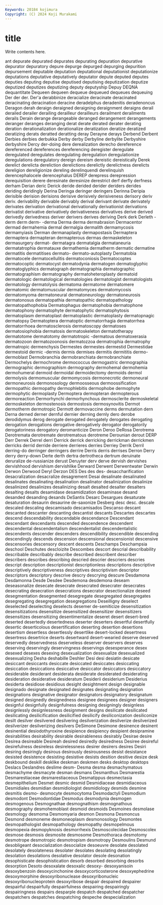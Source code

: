 ```yaml
---
Keywords: 20184 kojimura
Copyright: (C) 2024 Koji Murakami
---
```


# title

Write contents here.



ant depurate depurated
depurates depurating depuration depurative depurator depuratory depure depurge depurged depurging
depurition depursement deputable deputation deputational deputationist deputationize deputations deputative deputatively
deputator depute deputed deputes deputies deputing deputise deputised deputising deputization
deputize deputized deputizes deputizing deputy deputyship Depuy DEQNA dequantitate Dequeen
dequeen dequeue dequeued dequeues dequeuing Der der der. Der'a derabbinize
deracialize deracinate deracinated deracinating deracination deracine deradelphus deradenitis deradenoncus Deragon
derah deraign deraigned deraigning deraignment deraigns derail derailed derailer derailing
derailleur derailleurs derailment derailments derails Derain derange derangeable deranged derangement
derangements deranger deranges deranging derat derate derated derater derating deration
derationalization derationalize deratization deratize deratized deratizing derats deratted deratting deray
Derayne derays Derbend Derbent Derbies derbies derbukka Derby derby Derbyline
derbylite Derbyshire derbyshire Dercy der-doing dere derealization derecho dereference dereferenced
dereferences dereferencing deregister deregulate deregulated deregulates deregulating deregulation deregulationize deregulations
deregulatory dereign dereism dereistic dereistically Derek derelict derelicta dereliction derelictions
derelictly derelictness derelicts dereligion dereligionize dereling derelinquendi derelinquish derencephalocele derencephalus
DEREP derepress derepression derequisition derere deresinate deresinize derestrict derf derfly
derfness derham Derian deric Derick deride derided derider deriders derides
deriding deridingly Derina Deringa deringer deringers Derinna Deripia derisible derision
derisions derisive derisively derisiveness derisory deriv deriv. derivability derivable derivably
derival derivant derivate derivately derivates derivation derivational derivationally derivationist derivations
derivatist derivative derivatively derivativeness derivatives derive derived derivedly derivedness deriver
derivers derives deriving Derk derk Derleth -derm derm derm- -derma
Derma derma dermabrasion Dermacentor dermad dermahemia dermal dermalgia dermalith dermamycosis
dermamyiasis Derman dermanaplasty dermapostasis Dermaptera dermaptera dermapteran dermapterous dermas dermaskeleton
dermasurgery dermat- dermatagra dermatalgia dermataneuria dermatatrophia dermatauxe dermathemia dermatherm dermatic
dermatine dermatitis dermatitises dermato- dermato-autoplasty Dermatobia dermatocele dermatocellulitis dermatoconiosis Dermatocoptes
dermatocoptic dermatocyst dermatodynia dermatogen dermatoglyphic dermatoglyphics dermatograph dermatographia dermatographic dermatographism
dermatography dermatoheteroplasty dermatoid dermatologic dermatological dermatologies dermatologist dermatologists dermatology dermatolysis
dermatoma dermatome dermatomere dermatomic dermatomuscular dermatomyces dermatomycosis dermatomyoma dermatoneural dermatoneurology
dermatoneurosis dermatonosus dermatopathia dermatopathic dermatopathology dermatopathophobia Dermatophagus dermatophobia dermatophone dermatophony
dermatophyte dermatophytic dermatophytosis dermatoplasm dermatoplast dermatoplastic dermatoplasty dermatopnagic dermatopsy Dermatoptera
dermatoptic dermatorrhagia dermatorrhea dermatorrhoea dermatosclerosis dermatoscopy dermatoses dermatosiophobia dermatosis dermatoskeleton
dermatotherapy dermatotome dermatotomy dermatotropic -dermatous dermatoxerasia dermatozoon dermatozoonosis dermatozzoa dermatrophia
dermatrophy dermatropic dermenchysis Dermestes dermestes dermestid Dermestidae dermestoid dermic -dermis
dermis dermises dermitis dermititis dermo- dermoblast Dermobranchia dermobranchiata dermobranchiate Dermochelys
dermochrome dermococcus dermogastric dermographia dermographic dermographism dermography dermohemal dermohemia dermohumeral
dermoid dermoidal dermoidectomy dermoids dermol dermolysis dermomuscular dermomycosis dermonecrotic dermoneural
dermoneurosis dermonosology dermoosseous dermoossification dermopathic dermopathy dermophlebitis dermophobe dermophyte dermophytic
dermoplasty Dermoptera dermopteran dermopterous dermoreaction Dermorhynchi dermorhynchous dermosclerite dermoskeletal dermoskeleton
dermostenosis dermostosis dermosynovitis Dermot dermotherm dermotropic Dermott dermovaccine derms dermutation
dern Derna derned derner dernful dernier derning dernly dero derobe
derodidymus derog derogate derogated derogately derogates derogating derogation derogations derogative
derogatively derogator derogatorily derogatoriness derogatory deromanticize Deron Deroo DeRosa Derotrema
Derotremata derotremate derotrematous derotreme Derounian derout DERP Derr Derrek Derrel
derri Derrick derrick derricking derrickman derrickmen derricks derrid derride derriere
derrieres derries Derriey Derrik Derril derring-do derringer derringers derrire Derris
derris derrises Derron Derry derry derry-down Derte derth dertra dertrotheca
dertrum deruinate deruralize de-russianize derust Deruyter derv derve dervish dervishes
dervishhood dervishism dervishlike Derward Derwent Derwentwater Derwin Derwon Derwood Deryl
Derzon DES Des des des- desaccharification desacralization desacralize desagrement Desai
desalinate desalinated desalinates desalinating desalination desalinator desalinization desalinize desalinized desalinizes
desalinizing desalt desalted desalter desalters desalting desalts desamidase desamidization desaminase
desand desanded desanding desands DeSantis Desarc Desargues desaturate desaturation desaurin
desaurine de-saxonize Desberg desc desc. descale descaled descaling descamisado descamisados
Descanso descant descanted descanter descanting descantist descants Descartes descartes descend
descendability descendable descendance Descendant descendant descendants descended descendence descendent descendental
descendentalism descendentalist descendentalistic descendents descender descenders descendibility descendible descending descendingly
descends descension descensional descensionist descensive descensories descensory descent descents Deschamps
Deschampsia deschool Deschutes descloizite Descombes descort descrial describability describable describably
describe described describent describer describers describes describing descried descrier descriers
descries descript description descriptionist descriptionless descriptions descriptive descriptively descriptiveness descriptives
descriptivism descriptor descriptors descriptory descrive descry descrying descure Desdamona Desdamonna
Desde Desdee Desdemona desdemona deseam deseasonalize desecate desecrate desecrated desecrater
desecrates desecrating desecration desecrations desecrator desectionalize deseed desegmentation desegmented desegregate
desegregated desegregates desegregating desegregation desegregations Deseilligny deselect deselected deselecting deselects
desemer de-semiticize desensitization desensitizations desensitize desensitized desensitizer desensitizers desensitizes desensitizing
desentimentalize deseret desert desert-bred deserted desertedly desertedness deserter deserters desertful
desertfully desertic deserticolous desertification deserting desertion desertions desertism desertless desertlessly
desertlike desert-locked desertness desertress desertrice deserts desertward desert-wearied deserve deserved
deservedly deservedness deserveless deserver deservers deserves deserving deservingly deservingness deservings
desesperance desex desexed desexes desexing desexualization desexualize desexualized desexualizing Desha
deshabille Deshler Desi desi desiatin desicate desiccant desiccants desiccate desiccated
desiccates desiccating desiccation desiccations desiccative desiccator desiccators desiccatory desiderable desiderant
desiderata desiderate desiderated desiderating desideration desiderative desideratum Desiderii desiderium Desiderius
desiderta desidiose desidious desight desightment design designable designado designate designated
designates designating designation designations designative designator designators designatory designatum designed
designedly designedness designee designees designer designers designful designfully designfulness designing
designingly designless designlessly designlessness designment designs desilicate desilicated desilicating desilicification
desilicified desilicify desiliconization desiliconize desilt desilver desilvered desilvering desilverization desilverize
desilverized desilverizer desilverizing desilvers DeSimone Desimone desinence desinent desinential desiodothyroxine
desipience desipiency desipient desipramine desirabilities desirability desirable desirableness desirably Desirae
desire Desirea desireable Desireah desired desiredly desiredness Desiree desireful desirefulness
desireless desirelessness desirer desirers desires Desiri desiring desiringly desirous desirously
desirousness desist desistance desisted desistence desisting desistive desists desition desitive
desize desk deskbound deskill desklike deskman deskmen desks desktop desktops
Deslacs Deslandres deslime desm- Desma desma desmachymatous desmachyme desmacyte desman
desmans Desmanthus Desmarestia Desmarestiaceae desmarestiaceous Desmatippus desmectasia desmepithelium Desmet desmic
desmid Desmidiaceae desmidiaceous Desmidiales desmidian desmidiologist desmidiology desmids desmine desmitis
desmo- desmocyte desmocytoma Desmodactyli Desmodium desmodont Desmodontidae Desmodus desmodynia desmogen
desmogenous Desmognathae desmognathism desmognathous desmography desmohemoblast desmoid desmoids Desmoines desmolase
desmology desmoma Desmomyaria desmon Desmona Desmoncus Desmond desmoneme desmoneoplasm desmonosology
Desmontes desmopathologist desmopathology desmopathy desmopelmous desmopexia desmopyknosis desmorrhexis Desmoscolecidae Desmoscolex
desmose desmosis desmosite desmosome Desmothoraca desmotomy desmotrope desmotropic desmotropism desmotropy
Desmoulins Desmund desobligeant desocialization desocialize desoeuvre desolate desolated desolately desolateness
desolater desolates desolating desolatingly desolation desolations desolative desolator desole desonation
desophisticate desophistication desorb desorbed desorbing desorbs desorption Desoto desoxalate desoxalic
desoxy- desoxyanisoin desoxybenzoin desoxycinchonine desoxycorticosterone desoxyephedrine desoxymorphine desoxyribonuclease desoxyribonucleic desoxyribonucleoprotein
desoxyribose despair despaired despairer despairful despairfully despairfulness despairing despairingly despairingness
despairs desparple despatch despatched despatcher despatchers despatches despatching despeche despecialization
